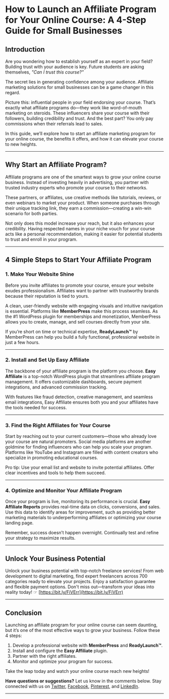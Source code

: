 # How to Launch an Affiliate Program for Your Online Course: A 4-Step Guide for Small Businesses

## Introduction

Are you wondering how to establish yourself as an expert in your field? Building trust with your audience is key. Future students are asking themselves, _"Can I trust this course?"_

The secret lies in generating confidence among your audience. Affiliate marketing solutions for small businesses can be a game changer in this regard.

Picture this: influential people in your field endorsing your course. That’s exactly what affiliate programs do—they work like word-of-mouth marketing on steroids. These influencers share your course with their followers, building credibility and trust. And the best part? You only pay commissions when their referrals lead to sales.

In this guide, we’ll explore how to start an affiliate marketing program for your online course, the benefits it offers, and how it can elevate your course to new heights.

---

## Why Start an Affiliate Program?

Affiliate programs are one of the smartest ways to grow your online course business. Instead of investing heavily in advertising, you partner with trusted industry experts who promote your course to their networks.

These partners, or affiliates, use creative methods like tutorials, reviews, or even webinars to market your product. When someone purchases through their unique tracking link, they earn a commission—creating a win-win scenario for both parties.

Not only does this model increase your reach, but it also enhances your credibility. Having respected names in your niche vouch for your course acts like a personal recommendation, making it easier for potential students to trust and enroll in your program.

---

## 4 Simple Steps to Start Your Affiliate Program

### 1. Make Your Website Shine

Before you invite affiliates to promote your course, ensure your website exudes professionalism. Affiliates want to partner with trustworthy brands because their reputation is tied to yours.

A clean, user-friendly website with engaging visuals and intuitive navigation is essential. Platforms like **MemberPress** make this process seamless. As the #1 WordPress plugin for memberships and monetization, MemberPress allows you to create, manage, and sell courses directly from your site.

If you’re short on time or technical expertise, **ReadyLaunch™** by MemberPress can help you build a fully functional, professional website in just a few hours.

---

### 2. Install and Set Up Easy Affiliate

The backbone of your affiliate program is the platform you choose. **Easy Affiliate** is a top-notch WordPress plugin that streamlines affiliate program management. It offers customizable dashboards, secure payment integrations, and advanced commission tracking.

With features like fraud detection, creative management, and seamless email integrations, Easy Affiliate ensures both you and your affiliates have the tools needed for success.

---

### 3. Find the Right Affiliates for Your Course

Start by reaching out to your current customers—those who already love your course are natural promoters. Social media platforms are another goldmine for finding influencers who can help you scale your program. Platforms like YouTube and Instagram are filled with content creators who specialize in promoting educational courses.

Pro tip: Use your email list and website to invite potential affiliates. Offer clear incentives and tools to help them succeed.

---

### 4. Optimize and Monitor Your Affiliate Program

Once your program is live, monitoring its performance is crucial. **Easy Affiliate Reports** provides real-time data on clicks, conversions, and sales. Use this data to identify areas for improvement, such as providing better marketing materials to underperforming affiliates or optimizing your course landing page.

Remember, success doesn’t happen overnight. Continually test and refine your strategy to maximize results.

---

## Unlock Your Business Potential

Unlock your business potential with top-notch freelance services! From web development to digital marketing, find expert freelancers across 700 categories ready to elevate your projects. Enjoy a satisfaction guarantee and flexible payment options. Don't miss out—transform your ideas into reality today! ☞ [https://bit.ly/FiVErr](https://bit.ly/FiVErr)

---

## Conclusion

Launching an affiliate program for your online course can seem daunting, but it’s one of the most effective ways to grow your business. Follow these 4 steps:

1. Develop a professional website with **MemberPress** and **ReadyLaunch™**.
2. Install and configure the **Easy Affiliate** plugin.
3. Partner with the right affiliates.
4. Monitor and optimize your program for success.

Take the leap today and watch your online course reach new heights!

**Have questions or suggestions?** Let us know in the comments below. Stay connected with us on [Twitter](https://twitter.com/easyaffapp), [Facebook](https://www.facebook.com/easyaffiliateplugin), [Pinterest](https://www.pinterest.com/memberpressplugin/), and [LinkedIn](https://www.linkedin.com/showcase/easy-affiliate-plugin/).

---
